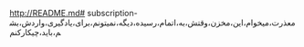 http://README.md# subscription-
معذرت،میخوام،این،مخزن،وقتش،به،اتمام،رسیده،دیگه،نمیتونم،برای،یادگیری،واردش،بشم،باید،چیکارکنم
